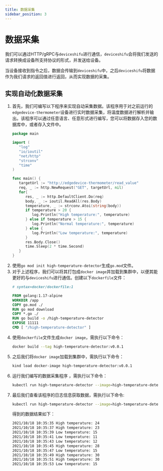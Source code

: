 ```yaml
---
title: 数据采集
sidebar_position: 3
---
```


# 数据采集

我们可以通过HTTP/gRPC与`deviceshifu`进行通信，`deviceshifu`会将我们发送的请求转换成设备所支持协议的形式，并发送给设备。

当设备接收到指令之后，数据会传输到`deviceshifu`中，之后`deviceshifu`将数据作为我们请求的返回值进行返回，从而实现数据的采集。

## 实现自动化数据采集

1. 首先，我们可编写以下程序来实现自动采集数据。该程序用于对之前运行的`edgedevice-thermometer`设备进行实时数据采集，将温度数据进行解析并输出。该程序可以通过任意语言、任意形式进行编写，您可以将数据存入您的数据库中，或者存入文件中。
   ```go
   package main  
   
   import (  
      "log"   
      "io/ioutil"   
      "net/http"   
      "strconv"   
      "time"
   )  
   
   func main() {  
      targetUrl := "http://edgedevice-thermometer/read_value"
      req, _ := http.NewRequest("GET", targetUrl, nil)
      for{
         res, _ := http.DefaultClient.Do(req)
         body, _ := ioutil.ReadAll(res.Body)
         temperature, _ := strconv.Atoi(string(body))     
         if temperature > 20 {
            log.Println("High temperature:", temperature)
         } else if temperature > 15 {
            log.Println("Normal temperature:", temperature)
         } else {
            log.Println("Low temperature:", temperature)
         }
         res.Body.Close()
         time.Sleep(2 * time.Second)
      }
   }
   ```
2. 使用`go mod init high-temperature-detector`生成`go.mod`文件。
3. 对于上述程序，我们可以将其打包成`docker image`并加载到集群中，以便其能更好的与`deviceshifu`进行通信。创建以下`dockerfile`文件：
   ```dockerfile
   # syntax=docker/dockerfile:1  
   
   FROM golang:1.17-alpine  
   WORKDIR /app  
   COPY go.mod ./  
   RUN go mod download  
   COPY *.go ./  
   RUN go build -o /high-temperature-detector  
   EXPOSE 11111  
   CMD [ "/high-temperature-detector" ]
   ```
4. 使用`dockerfile`文件生成`docker image`，需执行以下命令：
   ```bash
   docker build --tag high-temperature-detector:v0.0.1
   ```
5. 之后我们将`docker image`加载到集群中，需执行以下命令：
   ```bash
   kind load docker-image high-temperature-detector:v0.0.1
   ```
6. 运行我们编写的数据采集程序 ，需执行以下命令：
   ```bash
   kubectl run high-temperature-detector --image=high-temperature-detector:v0.0.1
   ```
7. 最后我们查看该程序的日志信息获取数据，需执行以下命令:
   ```bash
   kubectl run high-temperature-detector --image=high-temperature-detector:v0.0.1
   ```
   得到的数据结果如下：
   ```bash
   2021/10/18 10:35:35 High temperature: 24  
   2021/10/18 10:35:37 High temperature: 23  
   2021/10/18 10:35:39 Low temperature: 15  
   2021/10/18 10:35:41 Low temperature: 11  
   2021/10/18 10:35:43 Low temperature: 12  
   2021/10/18 10:35:45 High temperature: 28  
   2021/10/18 10:35:47 Low temperature: 15  
   2021/10/18 10:35:49 High temperature: 30  
   2021/10/18 10:35:51 High temperature: 30  
   2021/10/18 10:35:53 Low temperature: 15
   ```
